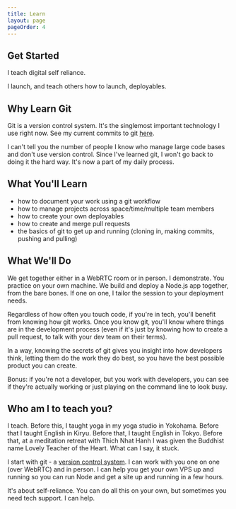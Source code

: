 ```yaml
---
title: Learn
layout: page
pageOrder: 4
---
```


Get Started
-----------

I teach digital self reliance. 

I launch, and teach others how to launch, deployables. 

Why Learn Git
-------------

Git is a version control system. It's the singlemost important technology I use right now. See my current commits to git [here](https://github.com/gwenbell).

I can't tell you the number of people I know who manage large code bases and don't use version control. Since I've learned git, I won't go back to doing it the hard way. It's now a part of my daily process.

What You'll Learn
-----------------

+ how to document your work using a git workflow
+ how to manage projects across space/time/multiple team members
+ how to create your own deployables
+ how to create and merge pull requests
+ the basics of git to get up and running (cloning in, making commits, pushing and pulling)

What We'll Do
-------------

We get together either in a WebRTC room or in person. I demonstrate. You practice on your own machine. We build and deploy a Node.js app together, from the bare bones. If one on one, I tailor the session to your deployment needs.

Regardless of how often you touch code, if you're in tech, you'll benefit from knowing how git works. Once you know git, you'll know where things are in the development process (even if it's just by knowing how to create a pull request, to talk with your dev team on their terms).

In a way, knowing the secrets of git gives you insight into how developers think, letting them do the work they do best, so you have the best possible product you can create.

Bonus: if you're not a developer, but you work with developers, you can see if they're actually working or just playing on the command line to look busy.

Who am I to teach you?
----------------------

I teach. Before this, I taught yoga in my yoga studio in Yokohama. Before that I taught English in Kiryu. Before that, I taught English in Tokyo. Before that, at a meditation retreat with Thich Nhat Hanh I was given the Buddhist name Lovely Teacher of the Heart. What can I say, it stuck.

I start with git - a [version control system](http://git-scm.com/). I can work with you one on one (over WebRTC) and in person. I can help you get your own VPS up and running so you can run Node and get a site up and running in a few hours. 

It's about self-reliance. You can do all this on your own, but sometimes you need tech support. I can help.